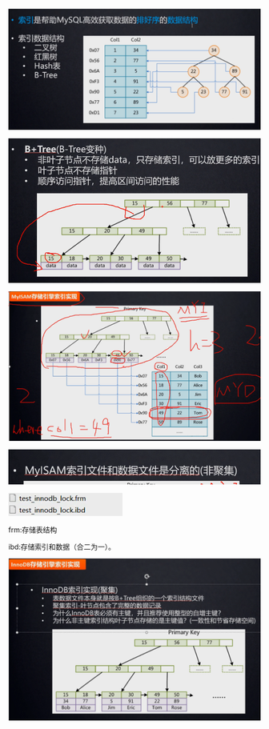 ![1564387467782](../images/1564387467782.png)

![1564388947647](../images/1564388947647.png)

![1564389580657](../images/1564389580657.png)

![1564389834876](../images/1564389834876.png)

![1564389667124](../images/1564389667124.png)

frm:存储表结构

ibd:存储索引和数据（合二为一）。



![1564389771528](../images/1564389771528.png)

